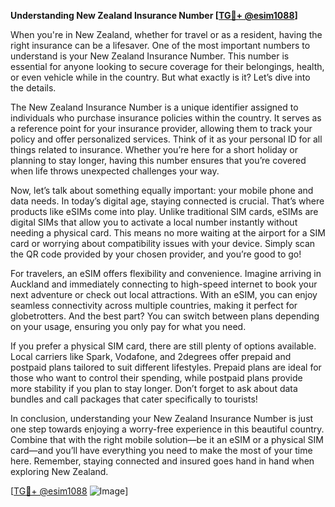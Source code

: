 **Understanding New Zealand Insurance Number [[TG💪+ @esim1088](https://t.me/s/esim1088)]**

When you're in New Zealand, whether for travel or as a resident, having the right insurance can be a lifesaver. One of the most important numbers to understand is your New Zealand Insurance Number. This number is essential for anyone looking to secure coverage for their belongings, health, or even vehicle while in the country. But what exactly is it? Let’s dive into the details.

The New Zealand Insurance Number is a unique identifier assigned to individuals who purchase insurance policies within the country. It serves as a reference point for your insurance provider, allowing them to track your policy and offer personalized services. Think of it as your personal ID for all things related to insurance. Whether you’re here for a short holiday or planning to stay longer, having this number ensures that you’re covered when life throws unexpected challenges your way.

Now, let’s talk about something equally important: your mobile phone and data needs. In today’s digital age, staying connected is crucial. That’s where products like eSIMs come into play. Unlike traditional SIM cards, eSIMs are digital SIMs that allow you to activate a local number instantly without needing a physical card. This means no more waiting at the airport for a SIM card or worrying about compatibility issues with your device. Simply scan the QR code provided by your chosen provider, and you’re good to go!

For travelers, an eSIM offers flexibility and convenience. Imagine arriving in Auckland and immediately connecting to high-speed internet to book your next adventure or check out local attractions. With an eSIM, you can enjoy seamless connectivity across multiple countries, making it perfect for globetrotters. And the best part? You can switch between plans depending on your usage, ensuring you only pay for what you need.

If you prefer a physical SIM card, there are still plenty of options available. Local carriers like Spark, Vodafone, and 2degrees offer prepaid and postpaid plans tailored to suit different lifestyles. Prepaid plans are ideal for those who want to control their spending, while postpaid plans provide more stability if you plan to stay longer. Don’t forget to ask about data bundles and call packages that cater specifically to tourists!

In conclusion, understanding your New Zealand Insurance Number is just one step towards enjoying a worry-free experience in this beautiful country. Combine that with the right mobile solution—be it an eSIM or a physical SIM card—and you’ll have everything you need to make the most of your time here. Remember, staying connected and insured goes hand in hand when exploring New Zealand.

[[TG💪+ @esim1088](https://t.me/s/esim1088) ![Image](https://i.postimg.cc/Y0z9fWf4/image.png)]